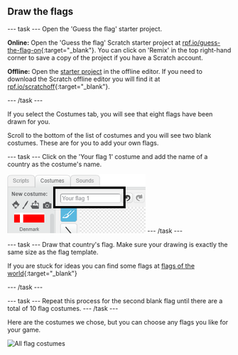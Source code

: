 ## Draw the flags

--- task ---
Open the 'Guess the flag' starter project.

**Online:** Open the 'Guess the flag' Scratch starter project at [rpf.io/guess-the-flag-on](http://rpf.io/guess-the-flag-on){:target="_blank"}. You can click on 'Remix' in the top right-hand corner to save a copy of the project if you have a Scratch account.

**Offline:** Open the [starter project](rpf.io/p/en/guess-the-flag-go) in the offline editor. If you need to download the Scratch offline editor you will find it at [rpf.io/scratchoff](http://rpf.io/scratchoff){:target="_blank"}.

--- /task ---

If you select the Costumes tab, you will see that eight flags have been drawn for you.

Scroll to the bottom of the list of costumes and you will see two blank costumes. These are for you to add your own flags.

--- task ---
Click on the 'Your flag 1' costume and add the name of a country as the costume's name.

![Rename costume](images/rename-costume.png)
--- /task ---

--- task ---
Draw that country's flag. Make sure your drawing is exactly the same size as the flag template.

If you are stuck for ideas you can find some flags at [flags of the world](https://www.countries-ofthe-world.com/flags-of-the-world.html){:target="_blank"}

--- /task ---

--- task ---
Repeat this process for the second blank flag until there are a total of 10 flag costumes.
--- /task ---

Here are the costumes we chose, but you can choose any flags you like for your game.

![All flag costumes](images/all-costumes.png)

